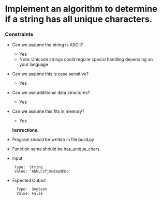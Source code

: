 # Implement an algorithm to determine if a string has all unique characters.

### Constraints

* Can we assume the string is ASCII?
    * Yes
    * Note: Unicode strings could require special handling depending on your language
* Can we assume this is case sensitive?
    * Yes
* Can we use additional data structures?
    * Yes
* Can we assume this fits in memory?
    * Yes
    
    
    **Instructions:**
* Program should be written in file build.py
* Function name should be has_unique_chars.
* Input 
      
       Type:  String
       Value: 'AbkLCsfjXwZmpdFEo'
       
* Expected Output

        Type:  Boolean
        Value: False
